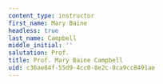 ```yaml
---
content_type: instructor
first_name: Mary Baine
headless: true
last_name: Campbell
middle_initial: ''
salutation: Prof.
title: Prof. Mary Baine Campbell
uid: c36ae84f-55d9-4cc0-8e2c-8ca9cc8491ae
---
```

